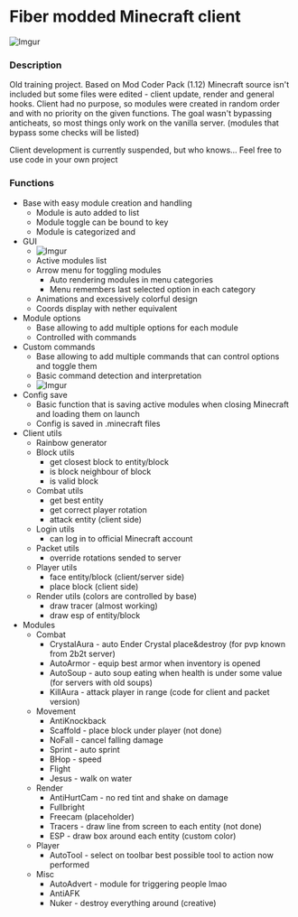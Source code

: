 # Fiber modded Minecraft client

![Imgur](https://i.imgur.com/QWbxwe4.gif)

### Description
Old training project. Based on Mod Coder Pack (1.12) Minecraft source isn't included but some files were edited - client update, render and general hooks. Client had no purpose, so modules were created in random order and with no priority on the given functions. The goal wasn't bypassing anticheats, so most things only work on the vanilla server. (modules that bypass some checks will be listed)

Client development is currently suspended, but who knows... 
Feel free to use code in your own project

### Functions
 - Base with easy module creation and handling
    - Module is auto added to list
    - Module toggle can be bound to key
    - Module is categorized and 
 - GUI
     - ![Imgur](https://i.imgur.com/NkUqyZr.gif)
     - Active modules list
     - Arrow menu for toggling modules
        - Auto rendering modules in menu categories
        - Menu remembers last selected option in each category
     - Animations and excessively colorful design
     - Coords display with nether equivalent 
 - Module options
    - Base allowing to add multiple options for each module
    - Controlled with commands
 - Custom commands 
    - Base allowing to add multiple commands that can control options and toggle them
    - Basic command detection and interpretation
    - ![Imgur](https://i.imgur.com/DmRzJm2.gif)
 - Config save
    - Basic function that is saving active modules when closing Minecraft and loading them on launch
    - Config is saved in .minecraft files
 - Client utils
    - Rainbow generator
    - Block utils
        - get closest block to entity/block
        - is block neighbour of block
        - is valid block 
    - Combat utils
        - get best entity
        - get correct player rotation
        - attack entity (client side)
    - Login utils
        - can log in to official Minecraft account
    - Packet utils
        - override rotations sended to server
    - Player utils
        - face entity/block (client/server side)
        - place block (client side)
    - Render utils (colors are controlled by base)
        - draw tracer (almost working)
        - draw esp of entity/block
- Modules
   - Combat
        - CrystalAura - auto Ender Crystal place&destroy (for pvp known from 2b2t server)
        - AutoArmor - equip best armor when inventory is opened
        - AutoSoup - auto soup eating when health is under some value (for servers with old soups)
        - KillAura - attack player in range (code for client and packet version)
   - Movement
        - AntiKnockback
        - Scaffold - place block under player (not done)
        - NoFall - cancel falling damage
        - Sprint - auto sprint
        - BHop - speed
        - Flight
        - Jesus - walk on water
    - Render
        - AntiHurtCam - no red tint and shake on damage
        - Fullbright
        - Freecam (placeholder)
        - Tracers - draw line from screen to each entity (not done)
        - ESP - draw box around each entity (custom color)
    - Player
        - AutoTool - select on toolbar best possible tool to action now performed 
    - Misc
        - AutoAdvert - module for triggering people lmao
        - AntiAFK
        - Nuker - destroy everything around (creative)
